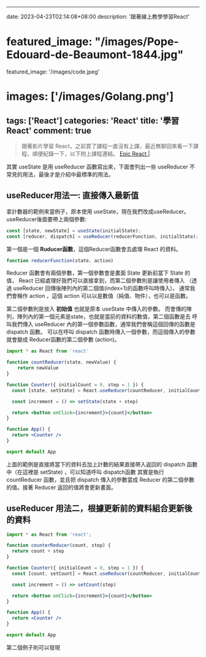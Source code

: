 
---
date: 2023-04-23T02:14:08+08:00
description: '跟著線上教學學習React'
# featured_image: "/images/Pope-Edouard-de-Beaumont-1844.jpg"
featured_image: '/images/code.jpeg'
# images: ['/images/Golang.png']
tags: ['React']
categories: 'React'
title: '學習React'
comment: true
---

> 跟著影片學習 React，之前買了課程一直沒有上課，最近無聊回來看一下課程，順便紀錄一下，以下附上課程連結。
[Epic React | ](https://youtu.be/yyUHQIec83I)

其實 useState 是用 useReducer 函數寫出來，下面會列出一些 useReducer 不常見的用法，最後才是介紹中最標準的用法。

## useReducer用法一: 直接傳入最新值

拿計數器的範例來當例子，原本使用 useState，現在我們改成useReducer。
useReducer後面要帶上兩個參數:

```js
const [state, newState] = useState(initialState);
const [reducer, dispatch] = useReducer(reducerFunction, initialState);
```

第一個是一個 **Ruducer函數**，這個Reducer函數會去處理 React 的資料。

```js
function reducerFunction(state, action)
```
Reducer 函數會有兩個參數，第一個參數會是畫面 State 更新前當下 State 的值，
React 已經處理好我們可以直接拿到，而第二個參數則是讓使用者傳入
（透過 useReducer 回傳後陣列內的第二個值(index=1)的函數呼叫時傳入)，
通常我們會稱作 action ，這個 action 可以以是數值（純值、物件），也可以是函數。

第二個參數則是放入 **初始值** 也就是原本 useState 中傳入的參數。
而會傳的陣列，陣列內的第一個元素是state，也就是當前的資料的數值，第二個函數是去
呼叫我們傳入 useReducer 內的第一個參數函數，通常我們會稱這個回傳的函數是 dispatch 函數。
可以在呼叫 dispatch 函數時傳入一個參數，而這個傳入的參數就會變成 Reducer函數的第二個參數 (action)。


```jsx
import * as React from 'react'

function countReducer(state, newValue) {
    return newValue
}

function Counter({ initialCount = 0, step = 1 }) {
  const [state, setState] = React.useReducer(countReducer, initialCount)

  const increment = () => setState(state + step)

  return <button onClick={increment}>{count}</button>
}

function App() {
  return <Counter />
}

export default App
```
上面的範例是直接將當下的資料去加上計數的結果直接帶入返回的 dispatch 函數中（在這裡是 setState) ，可以知道呼叫 dispatch函數
其實是執行 countReducer 函數，並且把 dispatch 傳入的參數當成 Reducer 的第二個參數的值。接著 Reducer 返回的值將會更新畫面。


## useReducer 用法二，根據更新前的資料組合更新後的資料
```jsx
import * as React from 'react';

function counterReducer(count, step) {
  return count + step
}

function Counter({ initialCount = 0, step = 1 }) {
  const [count, setCount] = React.useReducer(countReducer, initialCount)

  const increment = () => setCount(step)

  return <botton onClick={increment}>{count}</button>
}

function App() {
  return <Counter />
}

export default App
```

第二個例子則可以發現
